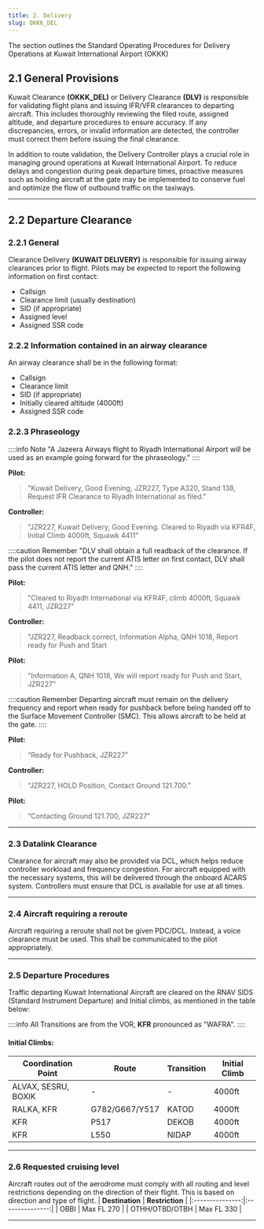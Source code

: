 ```yaml
---
title: 2. Delivery
slug: OKKK_DEL
---
```

The section outlines the Standard Operating Procedures for Delivery Operations at Kuwait International Airport (OKKK)

## 2.1 General Provisions

Kuwait Clearance **(OKKK_DEL)** or Delivery Clearance **(DLV)** is responsible for validating flight plans and issuing IFR/VFR clearances to departing aircraft. This includes thoroughly reviewing the filed route, assigned altitude, and departure procedures to ensure accuracy. If any discrepancies, errors, or invalid information are detected, the controller must correct them before issuing the final clearance.

In addition to route validation, the Delivery Controller plays a crucial role in managing ground operations at Kuwait International Airport. To reduce delays and congestion during peak departure times, proactive measures such as holding aircraft at the gate may be implemented to conserve fuel and optimize the flow of outbound traffic on the taxiways.

---

## 2.2 Departure Clearance

### 2.2.1 General

Clearance Delivery **(KUWAIT DELIVERY)** is responsible for issuing airway clearances prior to flight. Pilots may be expected to report the following information on first contact:

- Callsign
- Clearance limit (usually destination)
- SID (if appropriate)
- Assigned level
- Assigned SSR code

### 2.2.2 Information contained in an airway clearance

An airway clearance shall be in the following format:

- Callsign
- Clearance limit
- SID (if appropriate)
- Initially cleared altitude (4000ft)
- Assigned SSR code

### 2.2.3 Phraseology
::::info Note
"A Jazeera Airways flight to Riyadh International Airport will be used as an example going forward for the phraseology."
::::

**Pilot:**
> "Kuwait Delivery, Good Evening, JZR227, Type A320, Stand 138, Request IFR Clearance to Riyadh International as filed."

**Controller:**
> "JZR227, Kuwait Delivery, Good Evening. Cleared to Riyadh via KFR4F, Initial Climb 4000ft, Squawk 4411"

::::caution Remember
"DLV shall obtain a full readback of the clearance. If the pilot does not report the current ATIS letter on first contact, DLV shall pass the current ATIS letter and QNH."
::::

**Pilot:**
> "Cleared to Riyadh International via KFR4F, climb 4000ft, Squawk 4411, JZR227"

**Controller:**
> "JZR227, Readback correct, Information Alpha, QNH 1018, Report ready for Push and Start

**Pilot:**
> "Information A, QNH 1018, We will report ready for Push and Start, JZR227"

::::caution Remember
Departing aircraft must remain on the delivery frequency and report when ready for pushback before being handed off to the Surface Movement Controller (SMC). This allows aircraft to be held at the gate.
::::

**Pilot:**
> “Ready for Pushback, JZR227”

**Controller:**
> “JZR227, HOLD Position, Contact Ground 121.700.”

**Pilot:**
> “Contacting Ground 121.700, JZR227”

---

### 2.3 Datalink Clearance
Clearance for aircraft may also be provided via DCL, which helps reduce controller workload and frequency congestion. For aircraft equipped with the necessary systems, this will be delivered through the onboard ACARS system. Controllers must ensure that DCL is available for use at all times.

---

### 2.4 Aircraft requiring a reroute
Aircraft requiring a reroute shall not be given PDC/DCL. Instead, a voice clearance must be used. This shall be communicated to the pilot appropriately.

---

### 2.5 Departure Procedures
Traffic departing Kuwait International Aircraft are cleared on the RNAV SIDS (Standard Instrument Departure) and Initial climbs, as mentioned in the table below:

::::info
All Transitions are from the VOR, **KFR** pronounced as "WAFRA".
::::

#### Initial Climbs:

| **Coordination Point** | **Route** | **Transition** | **Initial Climb** |
|---|---|---|---|
| ALVAX, SESRU, BOXIK | - | - | 4000ft |
| RALKA, KFR | G782/G667/Y517 | KATOD | 4000ft |
| KFR | P517 | DEKOB | 4000ft |
| KFR | L550 | NIDAP | 4000ft |

---
### 2.6 Requested cruising level
Aircraft routes out of the aerodrome must comply with all routing and level restrictions depending on the direction of their flight. This is based on direction and type of flight.
| **Destination** | **Restriction** |
|:---------------:|:---------------:|
|       OBBI      |    Max FL 270   |
|  OTHH/OTBD/OTBH |   Max FL 330    |

---

